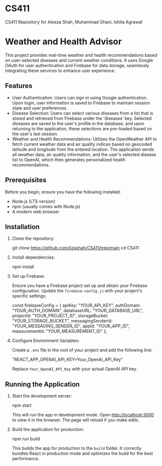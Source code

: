# CS411
CS411 Repository for Aleeza Shah, Muhammad Ghani, Ishita Agrawal

# Weather and Health Advisor

This project provides real-time weather and health recommendations based on user-selected diseases and current weather conditions. It uses Google OAuth for user authentication and Firebase for data storage, seamlessly integrating these services to enhance user experience.

## Features

- User Authentication: Users can sign in using Google authentication. Upon login, user information is saved to Firebase to maintain session state and user preferences.
- Disease Selection: Users can select various diseases from a list that is stored and retrieved from Firebase under the 'diseases' key. Selected diseases are saved to the user's profile in the database, and upon returning to the application, these selections are pre-loaded based on the user's last session.
- Weather and Health Recommendations: Utilizes the OpenWeather API to fetch current weather data and air quality indices based on geocoded latitude and longitude from the entered location. The application sends all weather data, air quality information, and the user's selected disease list to OpenAI, which then generates personalized health recommendations.

## Prerequisites

Before you begin, ensure you have the following installed:
- Node.js (LTS version)
- npm (usually comes with Node.js)
- A modern web browser

## Installation

1. Clone the repository:

   git clone https://github.com/lizashah/CS411/tree/main
   cd CS411


2. Install dependencies:

   npm install


3. Set up Firebase:

   Ensure you have a Firebase project set up and obtain your Firebase configuration. Update the `firebase-config.js` with your project's specific settings:

   const firebaseConfig = {
     apiKey: "YOUR_API_KEY",
     authDomain: "YOUR_AUTH_DOMAIN",
     databaseURL: "YOUR_DATABASE_URL",
     projectId: "YOUR_PROJECT_ID",
     storageBucket: "YOUR_STORAGE_BUCKET",
     messagingSenderId: "YOUR_MESSAGING_SENDER_ID",
     appId: "YOUR_APP_ID",
     measurementId: "YOUR_MEASUREMENT_ID"
   };


4. Configure Environment Variables:

   Create a `.env` file in the root of your project and add the following line:

   "REACT_APP_OPENAI_API_KEY=Your_OpenAI_API_Key"

   Replace `Your_OpenAI_API_Key` with your actual OpenAI API key.

## Running the Application

1. Start the development server:

   npm start

   This will run the app in development mode. Open [http://localhost:3000](http://localhost:3000) to view it in the browser. The page will reload if you make edits.

2. Build the application for production:
   
   npm run build
   
   This builds the app for production to the `build` folder. It correctly bundles React in production mode and optimizes the build for the best performance.
